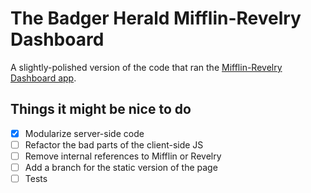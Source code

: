 The Badger Herald Mifflin-Revelry Dashboard
===========================================

A slightly-polished version of the code that ran the [Mifflin-Revelry Dashboard app](http://badgerherald.com/mifflin/).

Things it might be nice to do
-----------------------------

- [x] Modularize server-side code
- [ ] Refactor the bad parts of the client-side JS
- [ ] Remove internal references to Mifflin or Revelry 
- [ ] Add a branch for the static version of the page
- [ ] Tests